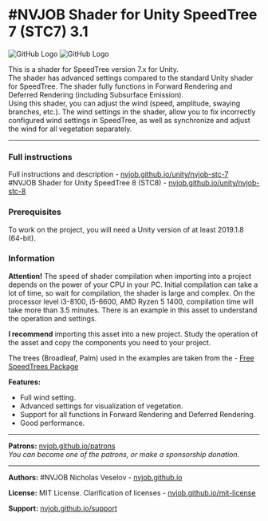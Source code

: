 # #NVJOB Shader for Unity SpeedTree 7 (STC7) 3.1

![GitHub Logo](https://nvjob.github.io/repo/unity%20assets/stc7/pic/0.jpg)
![GitHub Logo](https://nvjob.github.io/repo/unity%20assets/stc7/pic/7.jpg)

This is a shader for SpeedTree version 7.x for Unity.<br>
The shader has advanced settings compared to the standard Unity shader for SpeedTree. The shader fully functions in Forward Rendering and Deferred Rendering (including Subsurface Emission).<br>
Using this shader, you can adjust the wind (speed, amplitude, swaying branches, etc.). The wind settings in the shader, allow you to fix incorrectly configured wind settings in SpeedTree, as well as synchronize and adjust the wind for all vegetation separately.

-------------------------------------------------------------------

### Full instructions

Full instructions and description - [nvjob.github.io/unity/nvjob-stc-7](https://nvjob.github.io/unity/nvjob-stc-7)<br>
#NVJOB Shader for Unity SpeedTree 8 (STC8) - [nvjob.github.io/unity/nvjob-stc-8](https://nvjob.github.io/unity/nvjob-stc-8)

### Prerequisites

To work on the project, you will need a Unity version of at least 2019.1.8 (64-bit).

### Information

<strong>Attention!</strong> The speed of shader compilation when importing into a project depends on the power of your CPU in your PC. Initial compilation can take a lot of time, so wait for compilation, the shader is large and complex.
On the processor level i3-8100, i5-6600, AMD Ryzen 5 1400, compilation time will take more than 3.5 minutes.
There is an example in this asset to understand the operation and settings.

<strong>I recommend</strong> importing this asset into a new project. Study the operation of the asset and copy the components you need to your project.

The trees (Broadleaf, Palm) used in the examples are taken from the - [Free SpeedTrees Package](https://assetstore.unity.com/packages/3d/vegetation/speedtree/free-speedtrees-package-29170)

<strong>Features:</strong><br>
- Full wind setting.<br>
- Advanced settings for visualization of vegetation.<br>
- Support for all functions in Forward Rendering and Deferred Rendering.<br>
- Good performance.

-------------------------------------------------------------------

**Patrons:** [nvjob.github.io/patrons](https://nvjob.github.io/patrons)<br>
*You can become one of the patrons, or make a sponsorship donation.*

-------------------------------------------------------------------

**Authors:** #NVJOB Nicholas Veselov - [nvjob.github.io](https://nvjob.github.io)

**License:** MIT License. Clarification of licenses - [nvjob.github.io/mit-license](https://nvjob.github.io/mit-license)

**Support:** [nvjob.github.io/support](https://nvjob.github.io/support)

